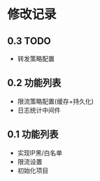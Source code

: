 # 修改记录

## 0.3 TODO

- 转发策略配置

## 0.2 功能列表 

- 限流策略配置(缓存+持久化)
- 日志统计中间件

## 0.1 功能列表

- 实现IP黑/白名单
- 限流设置
- 初始化项目

